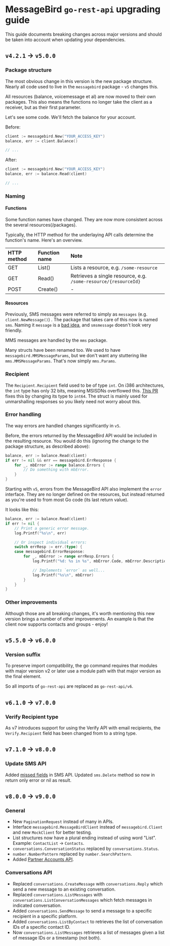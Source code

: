 # MessageBird `go-rest-api` upgrading guide
This guide documents breaking changes across major versions and should be taken into account when updating your dependencies.

## `v4.2.1` -> `v5.0.0`

### Package structure
The most obvious change in this version is the new package structure. Nearly all code used to live in the `messagebird` package - `v5` changes this.

All resources (balance, voicemessage et al) are now moved to their own packages.
This also means the functions no longer take the client as a receiver, but as their first parameter.

Let's see some code. We'll fetch the balance for your account.

Before:
```go
client := messagebird.New("YOUR_ACCESS_KEY")
balance, err := client.Balance()

// ...
```

After:
```go
client := messagebird.New("YOUR_ACCESS_KEY")
balance, err := balance.Read(client)

// ...
```

### Naming
#### Functions
Some function names have changed. They are now more consistent across the several resources(/packages).

Typically, the HTTP method for the underlaying API calls determine the function's name. Here's an overview.

| HTTP method   | Function name | Note                                                           |
| :------------ |:------------- | :--------------------------------------------------------------|
| GET           | List()        | Lists a resource, e.g. `/some-resource`                        |
| GET           | Read()        | Retrieves a single resource, e.g. `/some-resource/{resourceId}`|
| POST          | Create()      | -                                                              |

#### Resources
Previously, SMS messages were referred to simply as `messages` (e.g. `client.NewMessage()`) .
The package that takes care of this now is named `sms`. Naming it `message` is a [bad idea](https://blog.golang.org/package-names), and `smsmessage` doesn't look very friendly.

MMS messages are handled by the `mms` package.

Many structs have been renamed too. We used to have `messagebird.MMSMessageParams`, but we don't want any stuttering like `mms.MMSMessageParams`. That's now simply `mms.Params`.

### Recipient
The `Recipient.Recipient` field used to be of type `int`.
On i386 architectures, the `int` type has only 32 bits, meaning MSISDNs overflowed this. [This PR](https://github.com/messagebird/go-rest-api/pull/19) fixes this by changing its type to `int64`.
The struct is mainly used for unmarshalling responses so you likely need not worry about this.

### Error handling
The way errors are handled changes significantly in `v5`.

Before, the errors returned by the MessageBird API would be included in the resulting resource. You would do this (ignoring the change to the package structure, as described above):

```go
balance, err := balance.Read(client)
if err != nil && err == messagebird.ErrResponse {
    for _, mbError := range balance.Errors {
        // Do something with mbError.
    }
}
```

Starting with `v5`, errors from the MessageBird API also implement the `error` interface.
They are no longer defined on the resources, but instead returned as you're used to from most Go code (its last return value).

It looks like this:

```go
balance, err := balance.Read(client)
if err != nil {
    // Print a generic error message.
    log.Printf("%s\n", err)

    // Or inspect individual errors:
    switch errResp := err.(type) {
    case messagebird.ErrorResponse:
        for _, mbError := range errResp.Errors {
            log.Printf("%d: %s in %s", mbError.Code, mbError.Description, mbError.Parameter)

            // Implements `error` as well...
            log.Printf("%s\n", mbError)
        }
    }
}
```

### Other improvements
Although those are all breaking changes, it's worth mentioning this new version brings a number of other improvements. An example is that the client now supports contacts and groups - enjoy!


## `v5.5.0` -> `v6.0.0`
### Version suffix
To preserve import compatibility, the go command requires that modules with major version v2 or later use a module path with that major version as the final element. 

So all imports of `go-rest-api` are replaced as `go-rest-api/v6`.

## `v6.1.0` -> `v7.0.0`
### Verify Recipient type
As v7 introduces support for using the Verify API with email recipients, the `Verify.Recipient` field has been changed from to a string type.

## `v7.1.0` -> `v8.0.0`
### Update SMS API
Added [missed fields](https://github.com/messagebird/go-rest-api/pull/119/commits/f9331269238f1518dd35d798a0fbf251bb04bb62) in SMS API.
Updated `sms.Delete` method so now in return only error or nil as result.

## `v8.0.0` -> `v9.0.0`
### General
* New `PaginationRequest` instead of many in APIs.
* Interface `messagebird.MessageBirdClient` instead of `messagebird.Client` and new `MockClient` for better testing.
* List structures now have a plural ending instead of using word "List". Example: `ContactList` -> `Contacts`.
* `conversations.ConversationStatus` replaced by `conversations.Status`.
* `number.NumberPattern` replaced by `number.SearchPattern`.
* Added [Partner Accounts API](https://developers.messagebird.com/api/partner/).
### Conversations API
* Replaced `conversations.CreateMessage` with `conversations.Reply` which send a new message to an existing conversation.
* Replaced `conversations.ListMessages` with `conversations.ListConversationMessages` which fetch messages in indicated conversation.
* Added `conversations.SendMessage` to send a message to a specific recipient in a specific platform.
* Added `conversations.ListByContact` to retrieves the list of conversation IDs of a specific contact ID.
* Now `conversations.ListMessages` retrieves a list of messages given a list of message IDs or a timestamp (not both).
